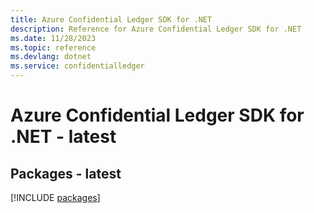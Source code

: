 ```yaml
---
title: Azure Confidential Ledger SDK for .NET
description: Reference for Azure Confidential Ledger SDK for .NET
ms.date: 11/28/2023
ms.topic: reference
ms.devlang: dotnet
ms.service: confidentialledger
---
```

# Azure Confidential Ledger SDK for .NET - latest
## Packages - latest
[!INCLUDE [packages](confidential-ledger-index.md)]
